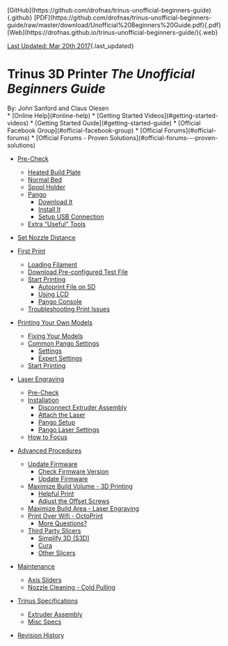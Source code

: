 <div class="above_title_links">
<div class="other_sources">
  [GitHub](https://github.com/drofnas/trinus-unofficial-beginners-guide){.github}
  [PDF](https://github.com/drofnas/trinus-unofficial-beginners-guide/raw/master/download/Unofficial%20Beginners%20Guide.pdf){.pdf}
  [Web](https://drofnas.github.io/trinus-unofficial-beginners-guide/){.web}
</div>

  [Last Updated: Mar 20th 2017](#revision-history){.last_updated}
</div>

# Trinus 3D Printer *The Unofficial Beginners Guide*

<div class="author">By: John Sanford and Claus Olesen</div>

<div class="toc">
* [Online Help](#online-help)
    * [Getting Started Videos](#getting-started-videos)
    * [Getting Started Guide](#getting-started-guide)
    * [Official Facebook Group](#official-facebook-group)
    * [Official Forums](#official-forums)
    * [Official Forums - Proven Solutions](#official-forums---proven-solutions)

* [Pre-Check](#pre-check)
    * [Heated Build Plate](#heated-build-plate)
    * [Normal Bed](#normal-bed)
    * [Spool Holder](#spool-holder)
    * [Pango](#pango)
        * [Download It](#download-it)
        * [Install It](#install-it)
        * [Setup USB Connection](#setup-usb-connection)
    * [Extra “Useful” Tools](#extra-useful-tools)
  
* [Set Nozzle Distance](#set-nozzle-distance)

* [First Print](#first-print)
    * [Loading Filament](#loading-filament)
    * [Download Pre-configured Test File](#download-pre-configured-test-file)
    * [Start Printing](#start-printing)
        * [Autoprint File on SD](#autoprint-file-on-sd)
        * [Using LCD](#using-lcd)
        * [Pango Console](#pango-console)
    * [Troubleshooting Print Issues](#troubleshooting-print-issues)

* [Printing Your Own Models](#printing-your-own-models)
    * [Fixing Your Models](#fixing-your-models)
    * [Common Pango Settings](#common-pango-settings)
        * [Settings](#settings)
        * [Expert Settings](#expert-settings)
    * [Start Printing](#start-printing)

* [Laser Engraving](#laser-engraving)
    * [Pre-Check](#pre-check-1)
    * [Installation](#installation)
        * [Disconnect Extruder Assembly](#disconnect-extruder-assembly)
        * [Attach the Laser](#attach-the-laser)
        * [Pango Setup](#pango-setup)
        * [Pango Laser Settings](#pango-laser-settings)
    * [How to Focus](#how-to-focus)

* [Advanced Procedures](#advanced-procedures)
    * [Update Firmware](#update-firmware)
        * [Check Firmware Version](#check-firmware-version)
        * [Update Firmware](#update-firmware)
    * [Maximize Build Volume - 3D Printing](#maximize-build-volume---3d-printing)
        * [Helpful Print](#helpful-print)
        * [Adjust the Offset Screws](#adjust-the-offset-screws)
    * [Maximize Build Area - Laser Engraving](#maximize-build-area---laser-engraving)
    * [Print Over Wifi - OctoPrint](#print-over-wifi---octoprint)
        * [More Questions?](#more-questions)
    * [Third Party Slicers](#third-party-slicers)
        * [Simplify 3D (S3D)](#simplify-3d-s3d)
        * [Cura](#cura)
        * [Other Slicers](#other-slicers)
* [Maintenance](#maintenance)
    * [Axis Sliders](#axis-sliders)
    * [Nozzle Cleaning - Cold Pulling](#nozzle-cleaning---cold-pulling)

* [Trinus Specifications](#trinus-specifications)
    * [Extruder Assembly](#extruder-assembly)
    * [Misc Specs](#misc-specs)

* [Revision History](#revision-history)
</div>
